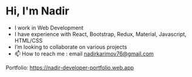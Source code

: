 # Hi, I'm Nadir
- I work in Web Development
- I have experience with React, Bootstrap, Redux, Material, Javascript, HTML/CSS
- I’m looking to collaborate on various projects
- 📫 How to reach me : email nadirkarimov76@gmail.com

Portfolio: https://nadir-developer-portfolio.web.app
